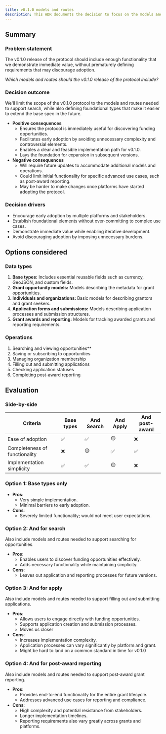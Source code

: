 ```yaml
---
title: v0.1.0 models and routes
description: This ADR documents the decision to focus on the models and routes needed for search.
---
```


## Summary

### Problem statement

The v0.1.0 release of the protocol should include enough functionality that we demonstrate immediate value, without prematurely defining requirements that may discourage adoption.

_Which models and routes should the v0.1.0 release of the protocol include?_

### Decision outcome

We'll limit the scope of the v0.1.0 protocol to the models and routes needed to support search, while also defining foundational types that make it easier to extend the base spec in the future.

- **Positive consequences**
  - Ensures the protocol is immediately useful for discovering funding opportunities.
  - Facilitates early adoption by avoiding unnecessary complexity and controversial elements.
  - Enables a clear and feasible implementation path for v0.1.0.
  - Lays the foundation for expansion in subsequent versions.
- **Negative consequences**
  - Will require future updates to accommodate additional models and operations.
  - Could limit initial functionality for specific advanced use cases, such as post-award reporting.
  - May be harder to make changes once platforms have started adopting the protocol.

### Decision drivers

- Encourage early adoption by multiple platforms and stakeholders.
- Establish foundational elements without over-committing to complex use cases.
- Demonstrate immediate value while enabling iterative development.
- Avoid discouraging adoption by imposing unnecessary burdens.

## Options considered

### Data types

1. **Base types:** Includes essential reusable fields such as currency, GeoJSON, and custom fields.
2. **Grant opportunity models:** Models describing the metadata for grant opportunities.
3. **Individuals and organizations:** Basic models for describing grantors and grant seekers.
4. **Application forms and submissions:** Models describing application processes and submission structures.
5. **Grant awards and reporting:** Models for tracking awarded grants and reporting requirements.

### Operations

1. Searching and viewing opportunities\*\*
2. Saving or subscribing to opportunities
3. Managing organization membership
4. Filling out and submitting applications
5. Checking application statuses
6. Completing post-award reporting

## Evaluation

### Side-by-side

| Criteria                      | Base types | And Search | And Apply | And post-award |
| ----------------------------- | ---------- | ---------- | --------- | -------------- |
| Ease of adoption              | ✅         | ✅         | 🟡        | ❌             |
| Completeness of functionality | ❌         | 🟡         | ✅        | ✅             |
| Implementation simplicity     | ✅         | ✅         | 🟡        | ❌             |

### Option 1: Base types only

- **Pros**:
  - Very simple implementation.
  - Minimal barriers to early adoption.
- **Cons**:
  - Severely limited functionality; would not meet user expectations.

### Option 2: And for search

Also include models and routes needed to support searching for opportunities.

- **Pros**:
  - Enables users to discover funding opportunities effectively.
  - Adds necessary functionality while maintaining simplicity.
- **Cons**:
  - Leaves out application and reporting processes for future versions.

### Option 3: And for apply

Also include models and routes needed to support filling out and submitting applications.

- **Pros**:
  - Allows users to engage directly with funding opportunities.
  - Supports application creation and submission processes.
  - Moves us closer
- **Cons**:
  - Increases implementation complexity.
  - Application processes can vary significantly by platform and grant.
  - Might be hard to land on a common standard in time for v0.1.0

### Option 4: And for post-award reporting

Also include models and routes needed to support post-award grant reporting.

- **Pros**:
  - Provides end-to-end functionality for the entire grant lifecycle.
  - Addresses advanced use cases for reporting and compliance.
- **Cons**:
  - High complexity and potential resistance from stakeholders.
  - Longer implementation timelines.
  - Reporting requirements also vary greatly across grants and platforms.
